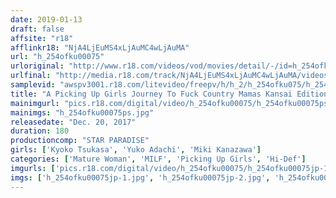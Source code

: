 ```yaml
---
date: 2019-01-13
draft: false
affsite: "r18"
afflinkr18: "NjA4LjEuMS4xLjAuMC4wLjAuMA"
url: "h_254ofku00075"
urloriginal: "http://www.r18.com/videos/vod/movies/detail/-/id=h_254ofku00075"
urlfinal: "http://media.r18.com/track/NjA4LjEuMS4xLjAuMC4wLjAuMA/videos/vod/movies/detail/-/id=h_254ofku00075"
samplevid: "awspv3001.r18.com/litevideo/freepv/h/h_2/h_254ofku075/h_254ofku075_dmb_w.mp4"
title: "A Picking Up Girls Journey To Fuck Country Mamas Kansai Edition 180 Minutes"
mainimgurl: "pics.r18.com/digital/video/h_254ofku00075/h_254ofku00075ps.jpg"
mainimgs: "h_254ofku00075ps.jpg"
releasedate: "Dec. 20, 2017"
duration: 180
productioncomp: "STAR PARADISE"
girls: ['Kyoko Tsukasa', 'Yuko Adachi', 'Miki Kanazawa']
categories: ['Mature Woman', 'MILF', 'Picking Up Girls', 'Hi-Def']
imgurls: ['pics.r18.com/digital/video/h_254ofku00075/h_254ofku00075jp-1.jpg', 'pics.r18.com/digital/video/h_254ofku00075/h_254ofku00075jp-2.jpg', 'pics.r18.com/digital/video/h_254ofku00075/h_254ofku00075jp-3.jpg', 'pics.r18.com/digital/video/h_254ofku00075/h_254ofku00075jp-4.jpg', 'pics.r18.com/digital/video/h_254ofku00075/h_254ofku00075jp-5.jpg', 'pics.r18.com/digital/video/h_254ofku00075/h_254ofku00075jp-6.jpg', 'pics.r18.com/digital/video/h_254ofku00075/h_254ofku00075jp-7.jpg', 'pics.r18.com/digital/video/h_254ofku00075/h_254ofku00075jp-8.jpg', 'pics.r18.com/digital/video/h_254ofku00075/h_254ofku00075jp-9.jpg', 'pics.r18.com/digital/video/h_254ofku00075/h_254ofku00075jp-10.jpg', 'pics.r18.com/digital/video/h_254ofku00075/h_254ofku00075jp-11.jpg', 'pics.r18.com/digital/video/h_254ofku00075/h_254ofku00075jp-12.jpg', 'pics.r18.com/digital/video/h_254ofku00075/h_254ofku00075jp-13.jpg', 'pics.r18.com/digital/video/h_254ofku00075/h_254ofku00075jp-14.jpg', 'pics.r18.com/digital/video/h_254ofku00075/h_254ofku00075jp-15.jpg', 'pics.r18.com/digital/video/h_254ofku00075/h_254ofku00075jp-16.jpg', 'pics.r18.com/digital/video/h_254ofku00075/h_254ofku00075jp-17.jpg', 'pics.r18.com/digital/video/h_254ofku00075/h_254ofku00075jp-18.jpg', 'pics.r18.com/digital/video/h_254ofku00075/h_254ofku00075jp-19.jpg', 'pics.r18.com/digital/video/h_254ofku00075/h_254ofku00075jp-20.jpg']
imgs: ['h_254ofku00075jp-1.jpg', 'h_254ofku00075jp-2.jpg', 'h_254ofku00075jp-3.jpg', 'h_254ofku00075jp-4.jpg', 'h_254ofku00075jp-5.jpg', 'h_254ofku00075jp-6.jpg', 'h_254ofku00075jp-7.jpg', 'h_254ofku00075jp-8.jpg', 'h_254ofku00075jp-9.jpg', 'h_254ofku00075jp-10.jpg', 'h_254ofku00075jp-11.jpg', 'h_254ofku00075jp-12.jpg', 'h_254ofku00075jp-13.jpg', 'h_254ofku00075jp-14.jpg', 'h_254ofku00075jp-15.jpg', 'h_254ofku00075jp-16.jpg', 'h_254ofku00075jp-17.jpg', 'h_254ofku00075jp-18.jpg', 'h_254ofku00075jp-19.jpg', 'h_254ofku00075jp-20.jpg']
---
```

